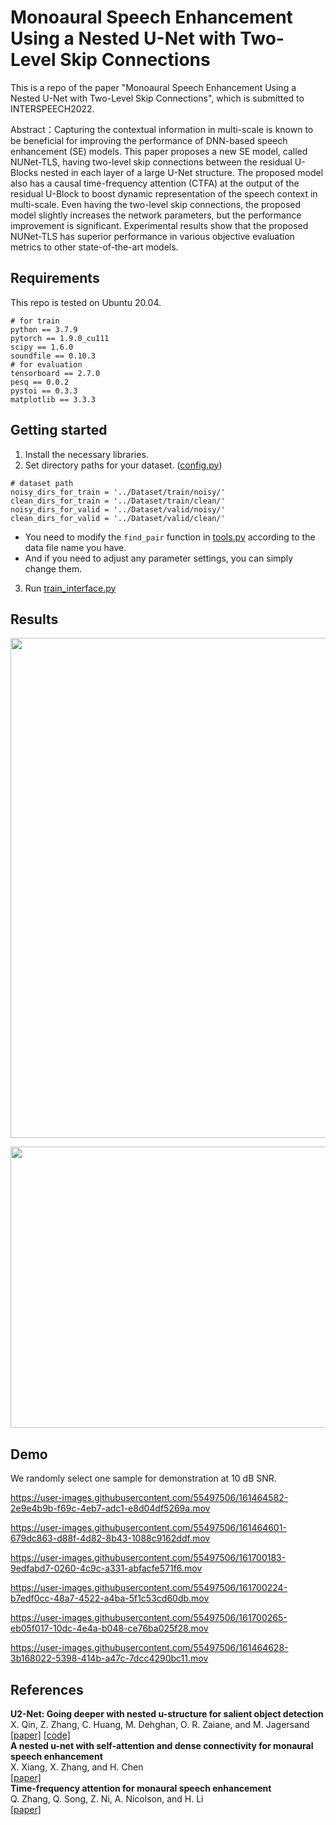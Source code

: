 # **Monoaural Speech Enhancement Using a Nested U-Net with Two-Level Skip Connections**   
   
This is a repo of the paper "Monoaural Speech Enhancement Using a Nested U-Net with Two-Level Skip Connections", which is submitted to INTERSPEECH2022.   

Abstract：Capturing the contextual information in multi-scale is known to be beneficial for improving the performance of DNN-based speech enhancement (SE) models. This paper proposes a new SE model, called NUNet-TLS, having two-level skip connections between the residual U-Blocks nested in each layer of a large U-Net structure. The proposed model also has a causal time-frequency attention (CTFA) at the output of the residual U-Block to boost dynamic representation of the speech context in multi-scale. Even having the two-level skip connections, the proposed model slightly increases the network parameters, but the performance improvement is significant. Experimental results show that the proposed NUNet-TLS has superior performance in various objective evaluation metrics to other state-of-the-art models.     


## Requirements 
This repo is tested on Ubuntu 20.04.   
```
# for train
python == 3.7.9   
pytorch == 1.9.0_cu111   
scipy == 1.6.0      
soundfile == 0.10.3  
# for evaluation
tensorboard == 2.7.0   
pesq == 0.0.2       
pystoi == 0.3.3       
matplotlib == 3.3.3      
```   


## Getting started    
1. Install the necessary libraries.   
2. Set directory paths for your dataset. ([config.py](https://github.com/seorim0/NUNet-TLS/blob/main/config.py)) 
```   
# dataset path
noisy_dirs_for_train = '../Dataset/train/noisy/'   
clean_dirs_for_train = '../Dataset/train/clean/'   
noisy_dirs_for_valid = '../Dataset/valid/noisy/'   
clean_dirs_for_valid = '../Dataset/valid/clean/'   
```   
* You need to modify the `find_pair` function in [tools.py](https://github.com/seorim0/NUNet-TLS/blob/main/tools.py) according to the data file name you have.        
* And if you need to adjust any parameter settings, you can simply change them.   
3. Run [train_interface.py](https://github.com/seorim0/NUNet-TLS/blob/main/train_interface.py)   


## Results   
<p align="center"><img src="https://user-images.githubusercontent.com/55497506/161367052-fa063e0b-9be5-4492-b85c-3ff28e76f6ec.PNG"  width="750" height="800"/></p>   
<p align="center"><img src="https://user-images.githubusercontent.com/55497506/161367285-d8c93e53-bef4-43ea-9cfd-734e7c0988aa.PNG"  width="750" height="450"/></p>   


## Demo
We randomly select one sample for demonstration at 10 dB SNR.   
   
https://user-images.githubusercontent.com/55497506/161464582-2e9e4b9b-f69c-4eb7-adc1-e8d04df5269a.mov   
   
https://user-images.githubusercontent.com/55497506/161464601-679dc863-d88f-4d82-8b43-1088c9162ddf.mov   
   
https://user-images.githubusercontent.com/55497506/161700183-9edfabd7-0260-4c9c-a331-abfacfe571f6.mov   
   
https://user-images.githubusercontent.com/55497506/161700224-b7edf0cc-48a7-4522-a4ba-5f1c53cd60db.mov   
   
https://user-images.githubusercontent.com/55497506/161700265-eb05f017-10dc-4e4a-b048-ce76ba025f28.mov   
   
https://user-images.githubusercontent.com/55497506/161464628-3b168022-5398-414b-a47c-7dcc4290bc11.mov   

 
## References   
**U2-Net: Going deeper with nested u-structure for salient object detection**   
X. Qin, Z. Zhang, C. Huang, M. Dehghan, O. R. Zaiane, and M. Jagersand   
[[paper]](https://www.sciencedirect.com/science/article/pii/S0031320320302077)  [[code]](https://github.com/xuebinqin/U-2-Net)   
**A nested u-net with self-attention and dense connectivity for monaural speech enhancement**   
X. Xiang, X. Zhang, and H. Chen      
[[paper]](https://ieeexplore.ieee.org/abstract/document/9616439)  
**Time-frequency attention for monaural speech enhancement**   
Q. Zhang, Q. Song, Z. Ni, A. Nicolson, and H. Li  
[[paper]](https://arxiv.org/abs/2111.07518)  
